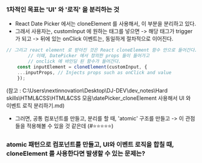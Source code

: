 

### 1차적인 목표는 'UI' 와 '로직' 을 분리하는 것

- React Date Picker 에서는 cloneElement 를 사용해서, 이 부분을 분리하고 있다. 
- 그래서 사용자는, customInput 에 원하는 태그를 넣으면 -> 해당 태그가 trigger 가 되고 -> 뒤에 있는 onClick 이벤트는, 동일하게 절차적으로 이어진다. 

```jsx
// 그리고 react element 로 받아진 것은 React cloneElement 함수 안으로 들어간다.
        // 이때, DatePicker 에서 정의한 props 들이 들어가고 
        // onclick 에 바인딩 된 함수가 들어간다. 
    const inputElement = cloneElement(customInput, {
    ...inputProps, // Injects props such as onClick and value
    });
```
(참고 : C:\Users\nextinnovation\Desktop\DJ-DEV\dev_notes\Hard skills\HTML&CSS\HTML&CSS 모음\datePicker_cloneElement 사용해서 UI 와 이벤트 로직 분리하기.md)


- 그러면, 공통 컴포넌트를 만들고, 분리를 할 때, 'atomic' 구조를 만들고 -> 이 관점들을 적용해볼 수 있을 것 같은데 (#⭐⭐⭐⭐⭐)


### atomic 패턴으로 컴포넌트를 만들고, UI와 이벤트 로직을 합칠 때, cloneElement 를 사용한다면 발생할 수 있는 문제는? 
